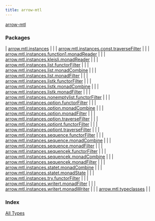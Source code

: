 ```yaml
---
title: arrow-mtl
---
```


[arrow-mtl](./index.html)

### Packages

| [arrow.mtl.instances](arrow.mtl.instances/index.html) |  |
| [arrow.mtl.instances.const.traverseFilter](arrow.mtl.instances.const.traverse-filter/index.html) |  |
| [arrow.mtl.instances.function1.monadReader](arrow.mtl.instances.function1.monad-reader/index.html) |  |
| [arrow.mtl.instances.kleisli.monadReader](arrow.mtl.instances.kleisli.monad-reader/index.html) |  |
| [arrow.mtl.instances.list.functorFilter](arrow.mtl.instances.list.functor-filter/index.html) |  |
| [arrow.mtl.instances.list.monadCombine](arrow.mtl.instances.list.monad-combine/index.html) |  |
| [arrow.mtl.instances.list.monadFilter](arrow.mtl.instances.list.monad-filter/index.html) |  |
| [arrow.mtl.instances.listk.functorFilter](arrow.mtl.instances.listk.functor-filter/index.html) |  |
| [arrow.mtl.instances.listk.monadCombine](arrow.mtl.instances.listk.monad-combine/index.html) |  |
| [arrow.mtl.instances.listk.monadFilter](arrow.mtl.instances.listk.monad-filter/index.html) |  |
| [arrow.mtl.instances.nonemptylist.functorFilter](arrow.mtl.instances.nonemptylist.functor-filter/index.html) |  |
| [arrow.mtl.instances.option.functorFilter](arrow.mtl.instances.option.functor-filter/index.html) |  |
| [arrow.mtl.instances.option.monadCombine](arrow.mtl.instances.option.monad-combine/index.html) |  |
| [arrow.mtl.instances.option.monadFilter](arrow.mtl.instances.option.monad-filter/index.html) |  |
| [arrow.mtl.instances.option.traverseFilter](arrow.mtl.instances.option.traverse-filter/index.html) |  |
| [arrow.mtl.instances.optiont.functorFilter](arrow.mtl.instances.optiont.functor-filter/index.html) |  |
| [arrow.mtl.instances.optiont.traverseFilter](arrow.mtl.instances.optiont.traverse-filter/index.html) |  |
| [arrow.mtl.instances.sequence.functorFilter](arrow.mtl.instances.sequence.functor-filter/index.html) |  |
| [arrow.mtl.instances.sequence.monadCombine](arrow.mtl.instances.sequence.monad-combine/index.html) |  |
| [arrow.mtl.instances.sequence.monadFilter](arrow.mtl.instances.sequence.monad-filter/index.html) |  |
| [arrow.mtl.instances.sequencek.functorFilter](arrow.mtl.instances.sequencek.functor-filter/index.html) |  |
| [arrow.mtl.instances.sequencek.monadCombine](arrow.mtl.instances.sequencek.monad-combine/index.html) |  |
| [arrow.mtl.instances.sequencek.monadFilter](arrow.mtl.instances.sequencek.monad-filter/index.html) |  |
| [arrow.mtl.instances.statet.monadCombine](arrow.mtl.instances.statet.monad-combine/index.html) |  |
| [arrow.mtl.instances.statet.monadState](arrow.mtl.instances.statet.monad-state/index.html) |  |
| [arrow.mtl.instances.try.functorFilter](arrow.mtl.instances.try.functor-filter/index.html) |  |
| [arrow.mtl.instances.writert.monadFilter](arrow.mtl.instances.writert.monad-filter/index.html) |  |
| [arrow.mtl.instances.writert.monadWriter](arrow.mtl.instances.writert.monad-writer/index.html) |  |
| [arrow.mtl.typeclasses](arrow.mtl.typeclasses/index.html) |  |

### Index

[All Types](alltypes/index.html)